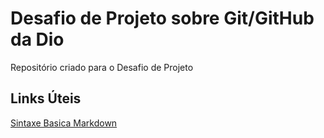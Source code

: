 # Desafio de Projeto sobre Git/GitHub da Dio
Repositório criado para o Desafio de Projeto

## Links Úteis
[Sintaxe Basica Markdown](https://www.markdownguide.org/basic-syntax/)
